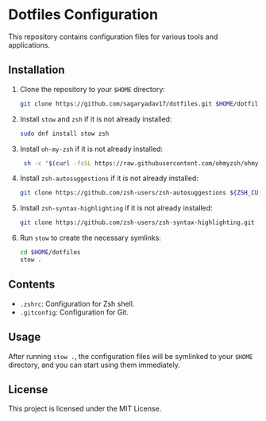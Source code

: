 # Dotfiles Configuration

This repository contains configuration files for various tools and applications.

## Installation

1. Clone the repository to your `$HOME` directory:

   ```sh
   git clone https://github.com/sagaryadav17/dotfiles.git $HOME/dotfiles
   ```

2. Install `stow` and `zsh` if it is not already installed:

   ```sh
   sudo dnf install stow zsh
   ```

3. Install `oh-my-zsh` if it is not already installed:

   ```sh
    sh -c "$(curl -fsSL https://raw.githubusercontent.com/ohmyzsh/ohmyzsh/master/tools/install.sh)"
   ```

4. Install `zsh-autosuggestions` if it is not already installed:

   ```sh
   git clone https://github.com/zsh-users/zsh-autosuggestions ${ZSH_CUSTOM:-~/.oh-my-zsh/custom}/plugins/zsh-autosuggestions
   ```

5. Install `zsh-syntax-highlighting` if it is not already installed:

   ```sh
   git clone https://github.com/zsh-users/zsh-syntax-highlighting.git ${ZSH_CUSTOM:-~/.oh-my-zsh/custom}/plugins/zsh-syntax-highlighting
   ```

6. Run `stow` to create the necessary symlinks:

   ```sh
   cd $HOME/dotfiles
   stow .
   ```

## Contents

- `.zshrc`: Configuration for Zsh shell.
- `.gitconfig`: Configuration for Git.

## Usage

After running `stow .`, the configuration files will be symlinked to your `$HOME` directory, and you can start using them immediately.

## License

This project is licensed under the MIT License.
